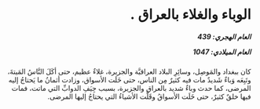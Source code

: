 <h1 dir="rtl">الوباء والغلاء بالعراق .</h1>

<h5 dir="rtl">العام الهجري:  439

العام الميلادي: 1047

</h5>

<p dir="rtl">كان ببغداد والمَوصِل، وسائِرِ البلاد العراقيَّة والجزيرة، غلاءٌ عظيم، حتى أكَلَ النَّاسُ المَيتةَ، وتَبِعَه وَباءٌ شَديدٌ مات فيه كثيرٌ مِن الناس، حتى خَلَت الأسواق، وزادت أثمانُ ما يَحتاجُ إليه المرضى، كما حدث وباءٌ شديد بالعراق والجزيرة، بسبب جِيَفِ الدوابِّ التي ماتت، فمات فيها خلقٌ كثيرٌ، حتى خَلَت الأسواقُ وقَلَّت الأشياءُ التي يحتاجُ إليها المرضى.</p></br>
